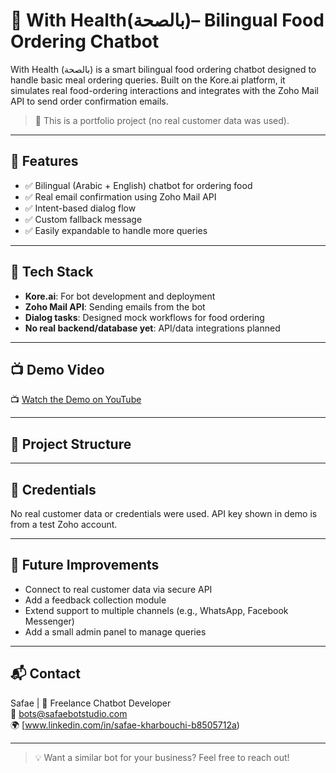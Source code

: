 #  🥗 With Health(بالصحة)– Bilingual Food Ordering Chatbot

With Health (بالصحة) is a smart bilingual food ordering chatbot designed to handle basic meal ordering queries. Built on the Kore.ai platform, it simulates real food-ordering interactions and integrates with the Zoho Mail API to send order confirmation emails.

> 🌟 This is a portfolio project (no real customer data was used).

---

## 🧠 Features

- ✅ Bilingual (Arabic + English) chatbot for ordering food
- ✅ Real email confirmation using Zoho Mail API
- ✅ Intent-based dialog flow
- ✅ Custom fallback message
- ✅ Easily expandable to handle more queries

---

## 🚀 Tech Stack

- **Kore.ai**: For bot development and deployment
- **Zoho Mail API**: Sending emails from the bot
- **Dialog tasks**: Designed mock workflows for food ordering
- **No real backend/database yet**: API/data integrations planned

---

## 📺 Demo Video

📺 [Watch the Demo on YouTube](https://youtu.be/OjM7I3-oRuo)


---

## 📂 Project Structure


---

## 🔐 Credentials

No real customer data or credentials were used. API key shown in demo is from a test Zoho account.

---

## 🧩 Future Improvements

- Connect to real customer data via secure API
- Add a feedback collection module
- Extend support to multiple channels (e.g., WhatsApp, Facebook Messenger)
- Add a small admin panel to manage queries

---

## 📬 Contact

Safae | 🤝 Freelance Chatbot Developer  
📧 bots@safaebotstudio.com  
🌍 [www.linkedin.com/in/safae-kharbouchi-b8505712a)

---

> 💡 Want a similar bot for your business? Feel free to reach out!

